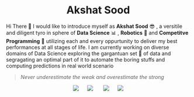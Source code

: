 <h1 align=center> Akshat Sood </h1>

Hi There 👋 I would like to introduce myself as **Akshat Sood** 😎 , a versitile and diligent tyro in sphere of **Data Science** 📊 , **Robotics** 🤖 and **Competitve Programming** 💖 utilizing each and every oppurtunity to deliver my best performances at all stages of life. I am currently working on diverse domains of Data Science exploring the gargantuan set 🐋 of data and segragating an optimal part of it to automate the boring stuffs and computing predictions in real world scenario

> *Never underestimate the weak and overestimate the strong*

<p align=center>
    <a href="https://www.linkedin.com/in/akshatsood2249" target=_blank><img src="https://www.coolfreecv.com/images/icon/in0C53A4.png"></a>&nbsp;&nbsp;&nbsp;&nbsp;&nbsp;
    <a href="https://www.facebook.com/akshatsood2249" target=_blank><img src="https://cdn1.iconfinder.com/data/icons/logotypes/32/facebook-64.png"></a> &nbsp;&nbsp;&nbsp;&nbsp;&nbsp;
    <a href="https://www.instagram.com/akshatsood_209/" target=_blank><img src="https://cdn2.iconfinder.com/data/icons/social-media-2285/512/1_Instagram_colored_svg_1-64.png"></a>&nbsp;&nbsp;&nbsp;&nbsp;&nbsp;
    <a href="https://stackoverflow.com/users/story/13897142?newreg=d8c553c1073a4b44a9b2bba9c298eac7" target=_blank><img src="https://cdn2.iconfinder.com/data/icons/social-icons-color/512/stackoverflow-64.png"></a>
</p>
